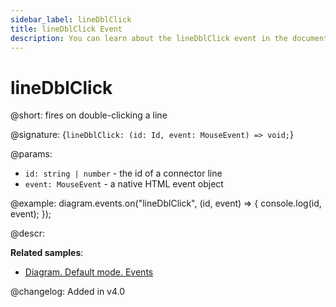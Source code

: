 ```yaml
---
sidebar_label: lineDblClick
title: lineDblClick Event
description: You can learn about the lineDblClick event in the documentation of the DHTMLX JavaScript Diagram library. Browse developer guides and API reference, try out code examples and live demos, and download a free 30-day evaluation version of DHTMLX Diagram.
---
```


# lineDblClick

@short: fires on double-clicking a line

@signature: {`lineDblClick: (id: Id, event: MouseEvent) => void;`}

@params:
- `id: string | number` - the id of a connector line
- `event: MouseEvent` - a native HTML event object

@example:
diagram.events.on("lineDblClick", (id, event) => {
    console.log(id, event);
});

@descr:

**Related samples**:
- [Diagram. Default mode. Events](https://snippet.dhtmlx.com/7h2hgb3g)

@changelog:
Added in v4.0
